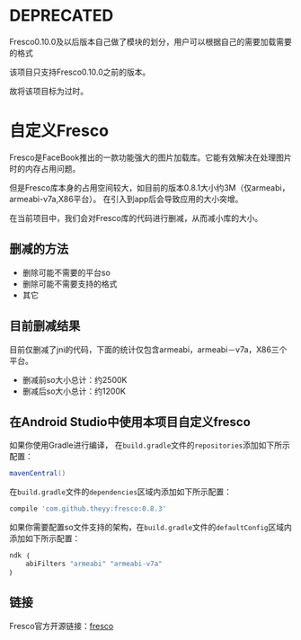 # DEPRECATED
Fresco0.10.0及以后版本自己做了模块的划分，用户可以根据自己的需要加载需要的格式  

该项目只支持Fresco0.10.0之前的版本。  

故将该项目标为过时。  

# 自定义Fresco

Fresco是FaceBook推出的一款功能强大的图片加载库。它能有效解决在处理图片时的内存占用问题。

但是Fresco库本身的占用空间较大，如目前的版本0.8.1大小约3M（仅armeabi，armeabi-v7a,X86平台）。
在引入到app后会导致应用的大小突增。

在当前项目中，我们会对Fresco库的代码进行删减，从而减小库的大小。

## 删减的方法
- 删除可能不需要的平台so
- 删除可能不需要支持的格式
- 其它

## 目前删减结果
目前仅删减了jni的代码，下面的统计仅包含armeabi，armeabi－v7a，X86三个平台。

- 删减前so大小总计：约2500K
- 删减后so大小总计：约1200K

## 在Android Studio中使用本项目自定义fresco
如果你使用Gradle进行编译，
在`build.gradle`文件的`repositories`添加如下所示配置：
```groovy
mavenCentral()
```

在`build.gradle`文件的`dependencies`区域内添加如下所示配置：

```groovy
compile 'com.github.theyy:fresco:0.8.3'
```

如果你需要配置so文件支持的架构，在`build.gradle`文件的`defaultConfig`区域内添加如下所示配置：
```groovy
ndk ｛
    abiFilters "armeabi" "armeabi-v7a"
｝
```

## 链接
Fresco官方开源链接：[fresco](https://github.com/facebook/fresco)
